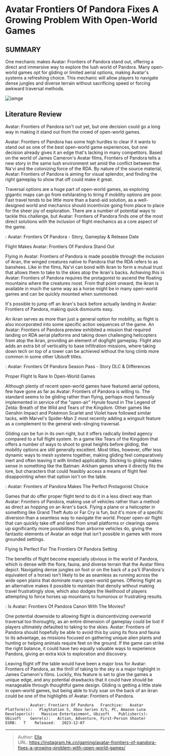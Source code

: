 # Avatar Frontiers Of Pandora Fixes A Growing Problem With Open-World Games


## SUMMARY 



  One mechanic makes Avatar: Frontiers of Pandora stand out, offering a direct and immersive way to explore the lush world of Pandora.   Many open-world games opt for gliding or limited aerial options, making Avatar&#39;s systems a refreshing choice.   This mechanic will allow players to navigate dense jungles and diverse terrain without sacrificing speed or forcing awkward traversal methods.  

![iamge](https://static1.srcdn.com/wordpress/wp-content/uploads/2023/11/avatar-frontiers-of-pandora-fixes-a-growing-problem-with-open-world-games.jpg)

## Literature Review

Avatar: Frontiers of Pandora isn&#39;t out yet, but one decision could go a long way in making it stand out from the crowd of open-world games.




Avatar: Frontiers of Pandora has some high hurdles to clear if it wants to stand out as one of the best open-world game experiences, but one decision already gives it an edge that&#39;s lacking in many competitors. Based on the world of James Cameron&#39;s Avatar films, Frontiers of Pandora tells a new story in the same lush environment set amid the conflict between the Na&#39;vi and the colonizing force of the RDA. By nature of the source material, Avatar: Frontiers of Pandora is aiming for visual splendor, and finding the right gameplay to show that off could make it great.




Traversal options are a huge part of open-world games, as exploring gigantic maps can go from exhilarating to tiring if mobility options are poor. Fast travel tends to be little more than a band-aid solution, as a well-designed world and mechanics should incentivize going from place to place for the sheer joy of exploration. There are a number of potential ways to tackle this challenge, but Avatar: Frontiers of Pandora finds one of the most direct solutions with the inclusion of flight mechanics as a core aspect of the game.

 : Avatar: Frontiers Of Pandora - Story, Gameplay &amp; Release Date


 Flight Makes Avatar: Frontiers Of Pandora Stand Out 
          

Flying in Avatar: Frontiers of Pandora is made possible through the inclusion of ikran, the winged creatures native to Pandora that the RDA refers to as banshees. Like in the films, Na&#39;vi can bond with ikran to form a mutual trust that allows them to take to the skies atop the ikran&#39;s backs. Achieving this in Avatar: Frontiers of Pandora requires the protagonist to ascend the floating mountains where the creatures roost. From that point onward, the ikran is available in much the same way as a horse might be in many open-world games and can be quickly mounted when summoned.






It&#39;s possible to jump off an ikran&#39;s back before actually landing in Avatar: Frontiers of Pandora, making quick dismounts easy.




An ikran serves as more than just a general option for mobility, as flight is also incorporated into some specific action sequences of the game. An Avatar: Frontiers of Pandora preview exhibited a mission that required landing on RDA aerial platforms and taking down challenging helicopters from atop the ikran, providing an element of dogfight gameplay. Flight also adds an extra bit of verticality to base infiltration missions, where taking down tech on top of a tower can be achieved without the long climb more common in some other Ubisoft titles.

 : Avatar: Frontiers Of Pandora Season Pass - Story DLC &amp; Differences



 Proper Flight Is Rare In Open-World Games 
         




Although plenty of recent open-world games have featured aerial options, few have gone as far as Avatar: Frontiers of Pandora is willing to. The standard seems to be gliding rather than flying, perhaps most famously implemented in service of the &#34;open-air&#34; Hyrule found in The Legend of Zelda: Breath of the Wild and Tears of the Kingdom. Other games like Genshin Impact and Pokémon Scarlet and Violet have followed similar tacks, with Marvel&#39;s Spider-Man 2 most recently adding a wingsuit feature as a complement to the general web-slinging traversal.

Gliding can be fun in its own right, but it offers radically limited agency compared to a full flight system. In a game like Tears of the Kingdom that offers a number of ways to shoot to great heights before gliding, the mobility options are still generally excellent. Most titles, however, offer less dynamic ways to mesh systems together, making gliding feel comparatively inert and often leaving it with limited applicability. Sticking to gliding makes sense in something like the Batman: Arkham games where it directly fits the lore, but characters that could feasibly access a means of flight feel disappointing when that option isn&#39;t on the table.




 : Avatar: Frontiers of Pandora Makes The Perfect Protagonist Choice

Games that do offer proper flight tend to do it in a less direct way than Avatar: Frontiers of Pandora, making use of vehicles rather than a method as direct as hopping on an ikran&#39;s back. Flying a plane or a helicopter in something like Grand Theft Auto or Far Cry is fun, but it&#39;s more of a specific diversion than a seamless way to navigate the world. Proper open-air flight that can quickly take off and land from small platforms or clearings opens up significantly more possibilities than airborne vehicles do, giving the fantastic elements of Avatar an edge that isn&#39;t possible in games with more grounded settings.



 Flying Is Perfect For The Frontiers Of Pandora Setting 
          

The benefits of flight become especially obvious in the world of Pandora, which is dense with the flora, fauna, and diverse terrain that the Avatar films depict. Navigating dense jungles on foot or on the back of a pa&#39;li (Pandora&#39;s equivalent of a horse) isn&#39;t likely to be as seamless as running across the wide open plains that dominate many open-world games. Offering flight as an alternative makes it possible to maintain that density without making travel frustratingly slow, which also dodges the likelihood of players attempting to force horses up mountains to humorous or frustrating results.




 : Is Avatar: Frontiers Of Pandora Canon With The Movies?

One potential downside to allowing flight is disincentivizing overworld traversal too thoroughly, as an entire dimension of gameplay could be lost if players ultimately defaulted to taking to the skies. Avatar: Frontiers of Pandora should hopefully be able to avoid this by using its flora and fauna to its advantage, as missions focused on gathering unique alien plants and hunting or helping animals require feet on the ground. If the game can strike the right balance, it could have two equally valuable ways to experience Pandora, giving an extra kick to exploration and discovery.

Leaving flight off the table would have been a major loss for Avatar: Frontiers of Pandora, as the thrill of taking to the sky is a major highlight in James Cameron&#39;s films. Luckily, this feature is set to give the games a unique edge, and any potential drawbacks that it could have should be manageable through thoughtful game design. Gliding is getting a little stale in open-world games, but being able to truly soar on the back of an ikran could be one of the highlights of Avatar: Frontiers of Pandora.




               Avatar: Frontiers Of Pandora   Franchise:   Avatar    Platform(s):   PlayStation 5, Xbox Series X/S, PC, Amazon Luna    Developer(s):   Massive Entertainment, Ubisoft    Publisher(s):   Ubisoft    Genre(s):   Action, Adventure, First-Person Shooter    ESRB:   T    Released:   2023-12-07      

---

> Author: [Ella](https://instagram.hk.cn/)  
> URL: https://instagram.hk.cn/gaming/avatar-frontiers-of-pandora-fixes-a-growing-problem-with-open-world-games/  

